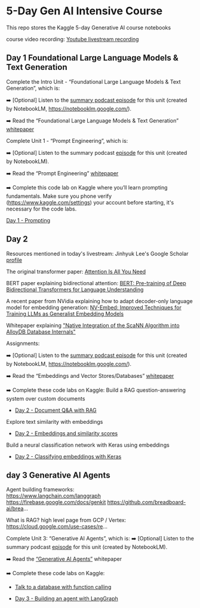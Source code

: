 # 5-Day Gen AI Intensive Course

This repo stores the Kaggle 5-day Generative AI course notebooks

course video recording:
[Youtube livestream recording](https://www.youtube.com/watch?v=kpRyiJUUFxY&list=PLqFaTIg4myu-b1PlxitQdY0UYIbys-2es)


## Day 1 Foundational Large Language Models & Text Generation
Complete the Intro Unit - “Foundational Large Language Models & Text Generation”, which is:

➡️ [Optional] Listen to the [summary podcast episode](https://www.youtube.com/watch?v=mQDlCZZsOyo&t=0s) for this unit (created by NotebookLM, https://notebooklm.google.com/).

➡️ Read the “Foundational Large Language Models & Text Generation” [whitepaper](https://www.kaggle.com/whitepaper-foundational-llm-and-text-generation)

Complete Unit 1 - “Prompt Engineering”, which is:

➡️ [Optional] Listen to the summary podcast [episode](https://www.youtube.com/watch?v=F_hJ2Ey4BNc) for this unit (created by NotebookLM).

➡️ Read the “Prompt Engineering” [whitepaper](https://www.kaggle.com/whitepaper-prompt-engineering)

➡️ Complete this code lab on Kaggle where you’ll learn prompting fundamentals. Make sure you phone verify (https://www.kaggle.com/settings) your account before starting, it's necessary for the code labs.

[Day 1 - Prompting](https://www.kaggle.com/code/markishere/day-1-prompting)


## Day 2
Resources mentioned in today's livestream:
Jinhyuk Lee's Google Scholar [profile](https://scholar.google.com/citations?user=YWm_zVcAAAAJ&hl=en)

The original transformer paper: [Attention Is All You Need](https://arxiv.org/abs/1706.03762)

BERT paper explaining bidirectional attention: [BERT: Pre-training of Deep Bidirectional Transformers for Language Understanding](https://arxiv.org/abs/1810.04805)

A recent paper from NVidia explaining how to adapt decoder-only language model for embedding generation: [NV-Embed: Improved Techniques for Training LLMs as Generalist Embedding Models](https://arxiv.org/abs/2405.17428)

Whitepaper explaining ["Native Integration of the ScaNN Algorithm into AlloyDB Database Internals"](https://services.google.com/fh/files/misc/scann_for_alloydb_whitepaper.pdf)

Assignments:

➡️ [Optional] Listen to the [summary podcast episode](https://www.youtube.com/watch?v=1CC39K76Nqs&t=0s) for this unit (created by NotebookLM, https://notebooklm.google.com/).

➡️ Read the “Embeddings and Vector Stores/Databases” [whitepaper](https://www.kaggle.com/whitepaper-embeddings-and-vector-stores)

➡️ Complete these code labs on Kaggle:
Build a RAG question-answering system over custom documents 

- [Day 2 - Document Q&A with RAG](https://www.kaggle.com/code/markishere/day-2-document-q-a-with-rag)

Explore text similarity with embeddings 

- [Day 2 - Embeddings and similarity scores](https://www.kaggle.com/code/markishere/day-2-embeddings-and-similarity-scores)

Build a neural classification network with Keras using embeddings 

- [Day 2 - Classifying embeddings with Keras](https://www.kaggle.com/code/markishere/day-2-classifying-embeddings-with-keras)

## day 3 Generative AI Agents

Agent building frameworks:  
https://www.langchain.com/langgraph
https://firebase.google.com/docs/genkit
https://github.com/breadboard-ai/brea...
 
What is RAG? high level page from GCP / Vertex:  
https://cloud.google.com/use-cases/re...


Complete Unit 3: “Generative AI Agents”, which is:
➡️ [Optional] Listen to the summary podcast [episode](https://www.youtube.com/watch?v=H4gZd4BCrDQ) for this unit (created by NotebookLM).

➡️ Read the [“Generative AI Agents”](https://www.kaggle.com/whitepaper-agents) whitepaper

➡️ Complete these code labs on Kaggle:
- [Talk to a database with function calling](https://www.kaggle.com/code/markishere/day-3-function-calling-with-the-gemini-api)

- [Day 3 - Building an agent with LangGraph](https://www.kaggle.com/code/markishere/day-3-building-an-agent-with-langgraph/)


